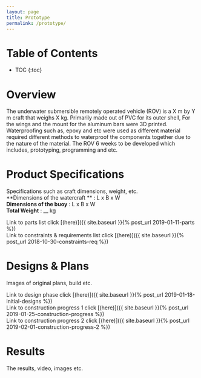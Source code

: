 ```yaml
---
layout: page
title: Prototype
permalink: /prototype/
---
```


# Table of Contents
* TOC
{:toc}

# Overview
The underwater submersible remotely operated vehicle (ROV) is a X m by Y m craft that weighs X kg. Primarily made out of PVC for its outer shell, For the wings and the mount for the aluminum bars were 3D printed. Waterproofing such as, epoxy and etc were used as different material required different methods to waterproof the components together due to the nature of the material.  The ROV 6 weeks to be developed which includes, prototyping, programming and etc.

# Product Specifications
Specifications such as craft dimensions, weight, etc.<br>
**Dimensions of the watercraft ** : L x B x W <br>
**Dimensions of the buoy** : L x B x W <br>
**Total Weight** : __ kg

Link to parts list click [(here)]({{ site.baseurl }}{% post_url 2019-01-11-parts %}) <br>
Link to constraints & requirements list click [(here)]({{ site.baseurl }}{% post_url 2018-10-30-constraints-req %}) <br>

# Designs & Plans
Images of original plans, build etc.

Link to design phase click [(here)]({{ site.baseurl }}{% post_url 2019-01-18-initial-designs %}) <br>
Link to construction progress 1 click [(here)]({{ site.baseurl }}{% post_url 2019-01-25-construction-progress %})<br>
Link to construction progress 2 click [(here)]({{ site.baseurl }}{% post_url 2019-02-01-construction-progress-2 %})<br>

# Results
The results, video, images etc.
